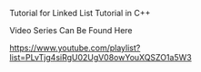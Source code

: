 Tutorial for Linked List Tutorial in C++

Video Series Can Be Found Here

https://www.youtube.com/playlist?list=PLvTjg4siRgU02UgV08owYouXQSZO1a5W3
